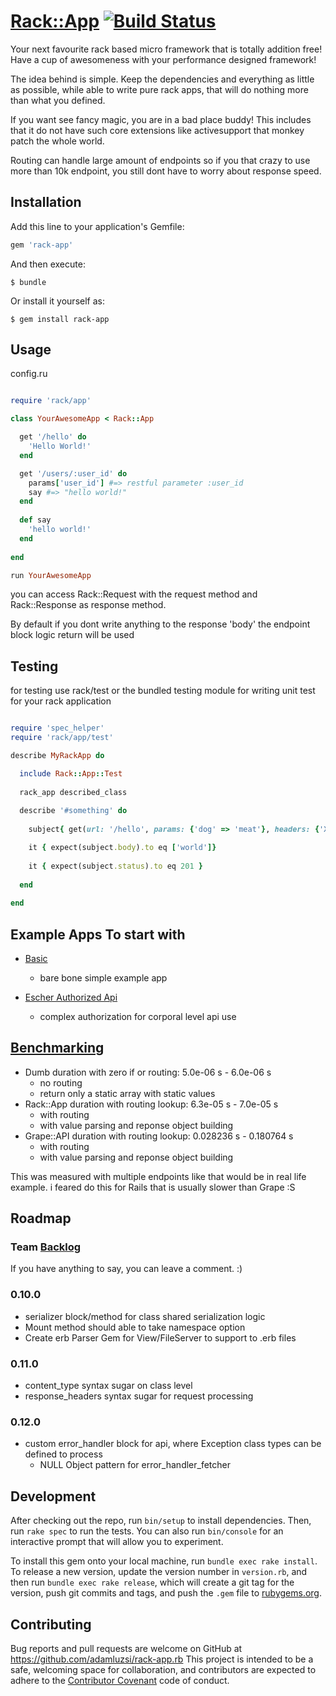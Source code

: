 # [Rack::App](http://rack-app.com/) [![Build Status][travis-image]][travis-link]

[travis-image]: https://secure.travis-ci.org/adamluzsi/rack-app.rb.png?branch=master
[travis-link]: http://travis-ci.org/adamluzsi/rack-app.rb
[travis-home]: http://travis-ci.org/

Your next favourite rack based micro framework that is totally addition free! 
Have a cup of awesomeness with  your performance designed framework!

The idea behind is simple. 
Keep the dependencies and everything as little as possible,
while able to write pure rack apps,
that will do nothing more than what you defined.

If you want see fancy magic, you are in a bad place buddy!
This includes that it do not have such core extensions like activesupport that monkey patch the whole world.

Routing can handle large amount of endpoints so if you that crazy to use more than 10k endpoint,
you still dont have to worry about response speed.

## Installation

Add this line to your application's Gemfile:

```ruby
gem 'rack-app'
```

And then execute:

    $ bundle

Or install it yourself as:

    $ gem install rack-app

## Usage

config.ru
```ruby

require 'rack/app'

class YourAwesomeApp < Rack::App

  get '/hello' do
    'Hello World!'
  end

  get '/users/:user_id' do
    params['user_id'] #=> restful parameter :user_id
    say #=> "hello world!" 
  end 
  
  def say
    'hello world!'
  end 
  
end

run YourAwesomeApp

```

you can access Rack::Request with the request method and 
Rack::Response as response method. 

By default if you dont write anything to the response 'body' the endpoint block logic return will be used

## Testing 

for testing use rack/test or the bundled testing module for writing unit test for your rack application

```ruby

require 'spec_helper'
require 'rack/app/test'

describe MyRackApp do

  include Rack::App::Test
  
  rack_app described_class
  
  describe '#something' do
  
    subject{ get(url: '/hello', params: {'dog' => 'meat'}, headers: {'X-Cat' => 'fur'}) }

    it { expect(subject.body).to eq ['world']}
    
    it { expect(subject.status).to eq 201 }
    
  end 
  
end 

```

## Example Apps To start with

* [Basic](https://github.com/adamluzsi/rack-app.rb-examples/tree/master/basic)
  * bare bone simple example app 
  
* [Escher Authorized Api](https://github.com/adamluzsi/rack-app.rb-examples/tree/master/escher_authorized)
  * complex authorization for corporal level api use

## [Benchmarking](https://github.com/adamluzsi/rack-app.rb-benchmark)

* Dumb duration with zero if or routing: 5.0e-06 s - 6.0e-06 s
  * no routing
  * return only a static array with static values
* Rack::App duration with routing lookup: 6.3e-05 s - 7.0e-05 s
  * with routing 
  * with value parsing and reponse object building
* Grape::API duration with routing lookup: 0.028236 s - 0.180764 s
  * with routing 
  * with value parsing and reponse object building
  
This was measured with multiple endpoints like that would be in real life example.
i feared do this for Rails that is usually slower than Grape :S

## Roadmap 

### Team [Backlog](https://docs.google.com/spreadsheets/d/19GGX51i6uCQQz8pQ-lvsIxu43huKCX-eC1526-RL3YA/edit?usp=sharing)

If you have anything to say, you can leave a comment. :)

### 0.10.0

* serializer block/method for class shared serialization logic
* Mount method should able to take namespace option
* Create erb Parser Gem for View/FileServer to support to .erb files

### 0.11.0

* content_type syntax sugar on class level 
* response_headers syntax sugar for request processing 

### 0.12.0

* custom error_handler block for api, where Exception class types can be defined to process
  * NULL Object pattern for error_handler_fetcher

## Development

After checking out the repo, run `bin/setup` to install dependencies. Then, run `rake spec` to run the tests. You can also run `bin/console` for an interactive prompt that will allow you to experiment.

To install this gem onto your local machine, run `bundle exec rake install`. To release a new version, update the version number in `version.rb`, and then run `bundle exec rake release`, which will create a git tag for the version, push git commits and tags, and push the `.gem` file to [rubygems.org](https://rubygems.org).

## Contributing

Bug reports and pull requests are welcome on GitHub at https://github.com/adamluzsi/rack-app.rb This project is intended to be a safe, welcoming space for collaboration, and contributors are expected to adhere to the [Contributor Covenant](contributor-covenant.org) code of conduct.

